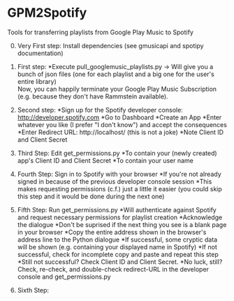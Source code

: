 # GPM2Spotify
Tools for transferring playlists from Google Play Music to Spotify

0. Very First step:
Install dependencies (see gmusicapi and spotipy documentation)

1. First step:
*Execute pull_googlemusic_playlists.py
-> Will give you a bunch of json files (one for each playlist and a big one for the user's entire library)  
Now, you can happily terminate your Google Play Music Subscription (e.g. because they don't have Rammstein available).

2. Second step:
*Sign up for the Spotify developer console: http://developer.spotify.com
*Go to Dashboard
*Create an App
*Enter whatever you like (I prefer "I don't know") and accept the consequences
*Enter Redirect URL: http://localhost/ (this is not a joke)
*Note Client ID and Client Secret


3. Third Step: Edit get_permissions.py
*To contain your (newly created) app's Client ID and Client Secret
*To contain your user name

4. Fourth Step: Sign in to Spotify with your browser
*If you're not already signed in because of the previous developer console session
*This makes requesting permissions (c.f.) just a little it easier (you could skip this step and it would be done during the next one)

5. Fifth Step: Run get_permissions.py
*Will authenticate against Spotify and request necessary permissions for playlist creation
*Acknowledge the dialogue
*Don't be suprised if the next thing you see is a blank page in your browser
*Copy the entire address shown in the browser's address line to the Python dialogue
*If successful, some cryptic data will be shown (e.g. containing your displayed name in Spotify)
*If not successful, check for incomplete copy and paste and repeat this step
*Still not successful? Check Client ID and Client Secret.
*No luck, still? Check, re-check, and double-check redirect-URL in the developer console and get_permissions.py

6. Sixth Step: 
